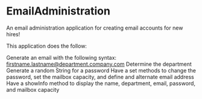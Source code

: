 # EmailAdministration

An email administration application for creating email accounts for new hires!

This application does the follow:

Generate an email with the following syntax: firstname.lastname@department.company.com
Determine the department
Generate a random String for a password
Have a set methods to change the password, set the mailbox capacity, and define and alternate email address
Have a showInfo method to display the name, department, email, password, and mailbox capacity
